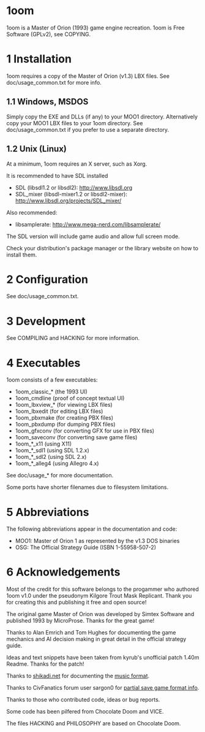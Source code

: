 1oom
====

1oom is a Master of Orion (1993) game engine recreation.
1oom is Free Software (GPLv2), see COPYING.


1 Installation
===============

1oom requires a copy of the Master of Orion (v1.3) LBX files.
See doc/usage_common.txt for more info.

1.1 Windows, MSDOS
------------------

Simply copy the EXE and DLLs (if any) to your MOO1 directory.
Alternatively copy your MOO1 LBX files to your 1oom directory.
See doc/usage_common.txt if you prefer to use a separate directory.

1.2 Unix (Linux)
----------------

At a minimum, 1oom requires an X server, such as Xorg.

It is recommended to have SDL installed

- SDL (libsdl1.2 or libsdl2):
http://www.libsdl.org
- SDL_mixer (libsdl-mixer1.2 or libsdl2-mixer):
http://www.libsdl.org/projects/SDL_mixer/

Also recommended:

- libsamplerate:
http://www.mega-nerd.com/libsamplerate/

The SDL version will include game audio and allow full screen mode.

Check your distribution's package manager or the library
website on how to install them.


2 Configuration
===============

See doc/usage_common.txt.


3 Development
=============

See COMPILING and HACKING for more information.


4 Executables
=============

1oom consists of a few executables:

- 1oom_classic_*    (the 1993 UI)
- 1oom_cmdline      (proof of concept textual UI)
- 1oom_lbxview_*    (for viewing LBX files)
- 1oom_lbxedit      (for editing LBX files)
- 1oom_pbxmake      (for creating PBX files)
- 1oom_pbxdump      (for dumping PBX files)
- 1oom_gfxconv      (for converting GFX for use in PBX files)
- 1oom_saveconv     (for converting save game files)
- 1oom_*_x11        (using X11)
- 1oom_*_sdl1       (using SDL 1.2.x)
- 1oom_*_sdl2       (using SDL 2.x)
- 1oom_*_alleg4     (using Allegro 4.x)

See doc/usage_* for more documentation.

Some ports have shorter filenames due to filesystem limitations.


5 Abbreviations
===============

The following abbreviations appear in the documentation and code:

- MOO1: Master of Orion 1 as represented by the v1.3 DOS binaries
- OSG: The Official Strategy Guide (ISBN 1-55958-507-2)


6 Acknowledgements
==================

Most of the credit for this software belongs to the progammer who authored
1oom v1.0 under the pseudonym Kilgore Trout Mask Replicant. Thank you for
creating this and publishing it free and open source!

The original game Master of Orion was developed  by Simtex Software and
published 1993 by MicroProse. Thanks for the great game!

Thanks to Alan Emrich and Tom Hughes for documenting the game mechanics and AI
decision making in great detail in the official strategy guide.

Ideas and text snippets have been taken from kyrub's unofficial patch 1.40m
Readme. Thanks for the patch!

Thanks to [shikadi.net](http://www.shikadi.net) for documenting the
[music format](http://www.shikadi.net/wiki/modding/index.php?title=XMI_Format&oldid=6874).

Thanks to CivFanatics forum user sargon0 for
[partial save game format info](http://forums.civfanatics.com/threads/moo-save-file-layout.275055/).

Thanks to those who contributed code, ideas or bug reports.

Some code has been pilfered from Chocolate Doom and VICE.

The files HACKING and PHILOSOPHY are based on Chocolate Doom.
